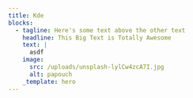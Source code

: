 ```yaml
---
title: Kde
blocks:
  - tagline: Here's some text above the other text
    headline: This Big Text is Totally Awesome
    text: |
      asdf
    image:
      src: /uploads/unsplash-lylCw4zcA7I.jpg
      alt: papouch
    _template: hero
---
```

